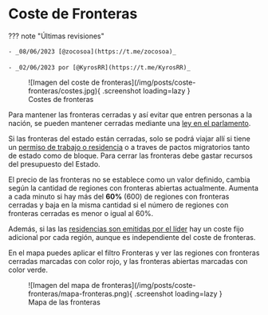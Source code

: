 # Coste de Fronteras

??? note "Últimas revisiones"

    - _08/06/2023 [@zocosoa](https://t.me/zocosoa)_

    - _02/06/2023 por [@KyrosRR](https://t.me/KyrosRR)_

<figure markdown>
  ![Imagen del coste de fronteras](/img/posts/coste-fronteras/costes.jpg){ .screenshot loading=lazy }
  <figcaption>Costes de fronteras</figcaption>
</figure>

Para mantener las fronteras cerradas y así evitar que entren personas a la nación, se pueden mantener cerradas mediante una [ley en el parlamento](/3.-Politica/Leyes/#cerrarabrir-fronteras).

Si las fronteras del estado están cerradas, solo se podrá viajar allí si tiene un [permiso de trabajo o residencia](/1.-Perfil/Residencias-y-Permisos-de-Trabajo/) o a traves de pactos migratorios tanto de estado como de bloque.
Para cerrar las fronteras debe gastar recursos del presupuesto del Estado.

El precio de las fronteras no se establece como un valor definido, cambia según la cantidad de regiones con fronteras abiertas actualmente. Aumenta a cada minuto si hay más del **60%** (600) de regiones con fronteras cerradas y baja en la misma cantidad si el número de regiones con fronteras cerradas es menor o igual al 60%.

Además, si las las [residencias son emitidas por el líder](/3.-Politica/Leyes/#residencia) hay un coste fijo adicional por cada región, aunque es independiente del coste de fronteras.

En el mapa puedes aplicar el filtro Fronteras y ver las regiones con fronteras cerradas marcadas con color rojo, y las fronteras abiertas marcadas con color verde.

<figure markdown>
  ![Imagen del mapa de fronteras](/img/posts/coste-fronteras/mapa-fronteras.png){ .screenshot loading=lazy }
  <figcaption>Mapa de las fronteras</figcaption>
</figure>
